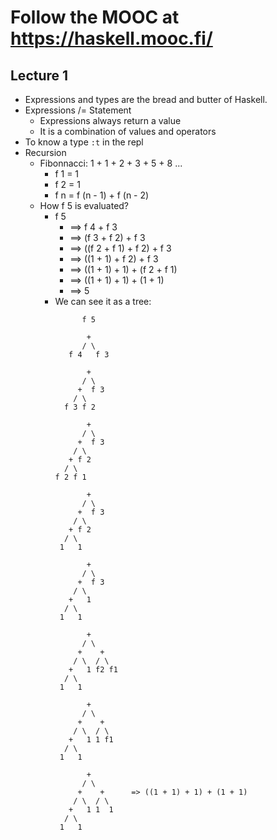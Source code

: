 # Follow the MOOC at https://haskell.mooc.fi/

## Lecture 1

- Expressions and types are the bread and butter of Haskell.
- Expressions /= Statement
  - Expressions always return a value
  - It is a combination of values and operators
- To know a type `:t` in the repl
- Recursion
  - Fibonnacci: 1 + 1 + 2 + 3 + 5 + 8 ...
    - f 1 = 1
	- f 2 = 1
    - f n = f (n - 1) + f (n - 2)
  - How f 5 is evaluated?
    - f 5
	  - ==> f 4 + f 3
	  - ==> (f 3 + f 2) + f 3
	  - ==> ((f 2 + f 1) + f 2) + f 3
	  - ==> ((1 + 1) + f 2) + f 3
	  - ==> ((1 + 1) + 1) + (f 2 + f 1)
	  - ==> ((1 + 1) + 1) + (1 + 1)
	  - ==> 5
	- We can see it as a tree:
```
                f 5

                 +
                / \
             f 4   f 3

                 +
                / \
               +  f 3
              / \
            f 3 f 2

                 +
                / \
               +  f 3
              / \
             + f 2
            / \
          f 2 f 1

                 +
                / \
               +  f 3
              / \
             + f 2
            / \
           1   1

                 +
                / \
               +  f 3
              / \
             +   1
            / \
           1   1

                 +
                / \
               +    +
              / \  / \
             +   1 f2 f1
            / \
           1   1

                 +
                / \
               +    +
              / \  / \
             +   1 1 f1
            / \
           1   1

                 +
                / \
               +    +      => ((1 + 1) + 1) + (1 + 1)
              / \  / \
             +   1 1  1
            / \
           1   1
```
